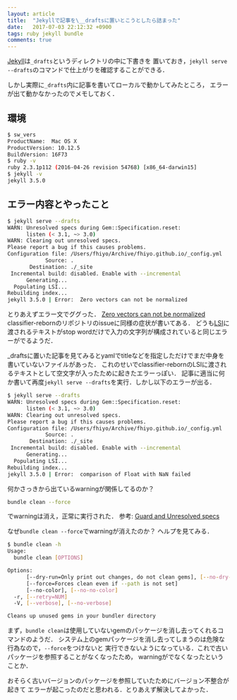 ```yaml
---
layout: article
title:  "Jekyllで記事を\__draftsに置いとこうとしたら詰まった"
date:   2017-07-03 22:12:32 +0900
tags: ruby jekyll bundle
comments: true
---
```


[Jekyll](https://jekyllrb.com/)は`_drafts`というディレクトリの中に下書きを
置いておき，`jekyll serve --drafts`のコマンドで仕上がりを確認することができる．

しかし実際に`_drafts`内に記事を書いてローカルで動かしてみたところ，
エラーが出て動かなかったのでメモしておく．

## 環境

```sh
$ sw_vers
ProductName:  Mac OS X
ProductVersion: 10.12.5
BuildVersion: 16F73
$ ruby -v
ruby 2.3.1p112 (2016-04-26 revision 54768) [x86_64-darwin15]
$ jekyll -v
jekyll 3.5.0
```

## エラー内容とやったこと

```sh
$ jekyll serve --drafts
WARN: Unresolved specs during Gem::Specification.reset:
      listen (< 3.1, ~> 3.0)
WARN: Clearing out unresolved specs.
Please report a bug if this causes problems.
Configuration file: /Users/fhiyo/Archive/fhiyo.github.io/_config.yml
            Source: .
       Destination: ./_site
 Incremental build: disabled. Enable with --incremental
      Generating...
  Populating LSI...
Rebuilding index...
jekyll 3.5.0 | Error:  Zero vectors can not be normalized
```

とりあえずエラー文でググった．
[Zero vectors can not be normalized](https://github.com/jekyll/classifier-reborn/issues/64)
classifier-rebornのリポジトリのissueに同様の症状が書いてある．
どうも[LSI](https://en.wikipedia.org/wiki/Latent_semantic_analysis#Latent_semantic_indexing)に渡されるテキストがstop wordだけで入力の文字列が構成されていると同じエラーがでるようだ．

\_draftsに置いた記事を見てみるとyamlでtitleなどを指定しただけでまだ中身を書いていないファイルがあった．
これのせいでclassifier-rebornのLSIに渡されるテキストとして空文字が入ったために起きたエラーっぽい．
記事に適当に何か書いて再度`jekyll serve --drafts`を実行．しかし以下のエラーが出る．

```sh
$ jekyll serve --drafts
WARN: Unresolved specs during Gem::Specification.reset:
      listen (< 3.1, ~> 3.0)
WARN: Clearing out unresolved specs.
Please report a bug if this causes problems.
Configuration file: /Users/fhiyo/Archive/fhiyo.github.io/_config.yml
            Source: .
       Destination: ./_site
 Incremental build: disabled. Enable with --incremental
      Generating...
  Populating LSI...
Rebuilding index...
jekyll 3.5.0 | Error:  comparison of Float with NaN failed
```

何かさっきから出ているwarningが関係してるのか？

```sh
bundle clean --force
```

でwarningは消え，正常に実行された．
参考: [Guard and Unresolved specs](https://blog.mikecordell.com/2014/01/26/guard-and-unresolved-specs.html)

なぜ`bundle clean --force`でwarningが消えたのか？
ヘルプを見てみる．

```sh
$ bundle clean -h
Usage:
  bundle clean [OPTIONS]

Options:
      [--dry-run=Only print out changes, do not clean gems], [--no-dry-run]
      [--force=Forces clean even if --path is not set]
      [--no-color], [--no-no-color]                                          # Disable colorization in output
  -r, [--retry=NUM]                                                          # Specify the number of times you wish to attempt network commands
  -V, [--verbose], [--no-verbose]                                            # Enable verbose output mode

Cleans up unused gems in your bundler directory
```
まず，`bundle clean`は使用していないgemのパッケージを消し去ってくれるコマンドのようだ．
システム上のgemパッケージを消し去ってしまうのは危険な行為なので，`--force`をつけないと
実行できないようになっている．これで古いパッケージを参照することがなくなったため，
warningがでなくなったということか．

おそらく古いバージョンのパッケージを参照していたためにバージョン不整合が起きて
エラーが起こったのだと思われる．とりあえず解決してよかった．
